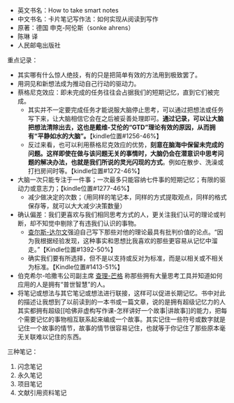 - 英文书名：How to take smart notes
- 中文书名：卡片笔记写作法：如何实现从阅读到写作
- 原著：德国 申克-阿伦斯（sonke ahrens）
- 陈琳 译
- 人民邮电出版社

重点记录：

- 其实哪有什么惊人绝技，有的只是把简单有效的方法用到极致罢了。
- 用洞见和新想法成为推动自己行动的驱动力。
- 蔡格尼克效应：即未完成的任务往往会占据我们的短期记忆，直到它们被完成。
	- 其实并不一定要完成任务才能说服大脑停止思考，可以通过把想法或任务写下来，让大脑相信它会在之后被妥善处理即可。**通过记录，可以让大脑把想法清除出去，这也是戴维-艾伦的“GTD”理论有效的原因，从而拥有“平静如水的大脑”。**【kindle位置#1256-46%】
	- 反过来看，也可以利用蔡格尼克效应的优势，**刻意在脑海中保留未完成的问题。这样即使在做与该问题无关的事情时，大脑仍会在潜意识中思考问题的解决办法，也就是我们所说的灵光闪现的方式**。例如在散步、洗澡或打扫房间时等。【kindle位置#1272-46%】
- 大脑一次只能专注于一件事；一次最多只能容纳七件事的短期记忆；有限的驱动力或意志力；【kindle位置#1277-46%】
	- 减少做决定的次数；（用同样的笔记本，同样的方式提取观点，同样的格式保存等，就可以大大减少决策数量）
- 确认偏差：我们更喜欢与我们相同思考方式的人，更关注我们认可的理论或判断，却不知觉中剔除了有违我们认识的事物。
	- [查尔斯-达尔文](https://baike.baidu.com/item/查尔斯·罗伯特·达尔文/82699)强迫自己写下那些对他的理论最具有批判价值的论点。“因为我根据经验发现，这种事实和思想比我喜欢的那些更容易从记忆中溜走。”【Kindle位置#1392-50%】
	- 确实我们要有所选择，但不是以支持或反对为标准，而是以相关或不相关为标准。【Kindle位置#1413-51%】
- 伯克希尔-哈撒韦公司副主席 [查理-芒格](https://baike.baidu.com/item/查理·芒格/4325934) 称那些拥有大量思考工具并知道如何应用的人是拥有“普世智慧”的人。
- 将笔记或想法与其它笔记或想法进行联接，这样可以促进长期记忆。书中对此的描述让我想到了以前读到的一本书或一篇文章，说的是拥有超级记忆力的人其实都拥有超级[[哈佛非虚构写作课-怎样讲好一个故事|讲故事]]的能力，把每个需要记忆的事物相互联系起来编成一个故事。其实记住一些符号或数字就是记住一个故事的情节，故事的情节很容易记住，也就等于你记住了那些原本毫无关联难以记住的东西。

三种笔记：
1. 闪念笔记
2. 永久笔记
3. 项目笔记
4. 文献引用资料笔记